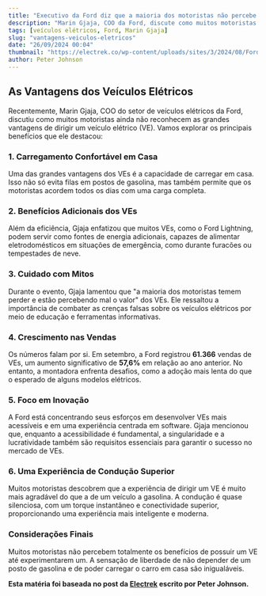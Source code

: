 ```yaml
---
title: "Executivo da Ford diz que a maioria dos motoristas não percebe as grandes vantagens dos VEs, como carregar em casa"
description: "Marin Gjaja, COO da Ford, discute como muitos motoristas subestimam os benefícios dos veículos elétricos."
tags: [veículos elétricos, Ford, Marin Gjaja]
slug: "vantagens-veiculos-eletricos"
date: "26/09/2024 00:04"
thumbnail: "https://electrek.co/wp-content/uploads/sites/3/2024/08/Ford-UAW-Discount-2025.jpeg?quality=82&strip=all&w=1400"
author: Peter Johnson
---
```


## As Vantagens dos Veículos Elétricos

Recentemente, Marin Gjaja, COO do setor de veículos elétricos da Ford, discutiu como muitos motoristas ainda não reconhecem as grandes vantagens de dirigir um veículo elétrico (VE). Vamos explorar os principais benefícios que ele destacou:

### 1. Carregamento Confortável em Casa

Uma das grandes vantagens dos VEs é a capacidade de carregar em casa. Isso não só evita filas em postos de gasolina, mas também permite que os motoristas acordem todos os dias com uma carga completa. 

### 2. Benefícios Adicionais dos VEs

Além da eficiência, Gjaja enfatizou que muitos VEs, como o Ford Lightning, podem servir como fontes de energia adicionais, capazes de alimentar eletrodomésticos em situações de emergência, como durante furacões ou tempestades de neve.

### 3. Cuidado com Mitos

Durante o evento, Gjaja lamentou que "a maioria dos motoristas temem perder e estão percebendo mal o valor" dos VEs. Ele ressaltou a importância de combater as crenças falsas sobre os veículos elétricos por meio de educação e ferramentas informativas. 

### 4. Crescimento nas Vendas

Os números falam por si. Em setembro, a Ford registrou **61.366** vendas de VEs, um aumento significativo de **57,6%** em relação ao ano anterior. No entanto, a montadora enfrenta desafios, como a adoção mais lenta do que o esperado de alguns modelos elétricos.

### 5. Foco em Inovação

A Ford está concentrando seus esforços em desenvolver VEs mais acessíveis e em uma experiência centrada em software. Gjaja mencionou que, enquanto a acessibilidade é fundamental, a singularidade e a lucratividade também são requisitos essenciais para garantir o sucesso no mercado de VEs.

### 6. Uma Experiência de Condução Superior

Muitos motoristas descobrem que a experiência de dirigir um VE é muito mais agradável do que a de um veículo a gasolina. A condução é quase silenciosa, com um torque instantâneo e conectividade superior, proporcionando uma experiência mais inteligente e moderna.

### Considerações Finais

Muitos motoristas não percebem totalmente os benefícios de possuir um VE até experimentarem um. A sensação de liberdade de não depender de um posto de gasolina e de poder carregar o carro em casa são inigualáveis.

**Esta matéria foi baseada no post da [Electrek](https://electrek.co/2024/09/25/ford-drivers-dont-realize-ev-perks-charging-at-home/) escrito por Peter Johnson.**